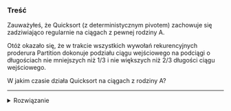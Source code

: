 ### Treść

Zauważyłeś, że Quicksort (z deterministycznym pivotem) zachowuje się zadziwiająco regularnie na ciągach z pewnej rodziny A. 

Otóż okazało się, że w trakcie wszystkich wywołań rekurencyjnych proderura Partition dokonuje podziału ciągu wejściowego na podciągi o długościach nie mniejszych niż 1/3 i nie większych niż 2/3 długości ciągu wejściowego. 

W jakim czasie działa Quicksort na ciągach z rodziny A?

------
<details><summary>Rozwiązanie</summary>
<p>
    
![](https://user-images.githubusercontent.com/11476062/62415410-99195780-b629-11e9-957d-8e39472bf54f.png)
